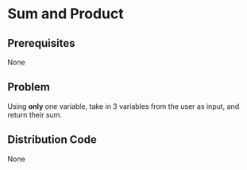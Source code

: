 # Sum and Product

## Prerequisites
None

## Problem
Using <strong>only</strong> one variable, take in 3 variables from the user as input, and return their sum.

## Distribution Code
None
